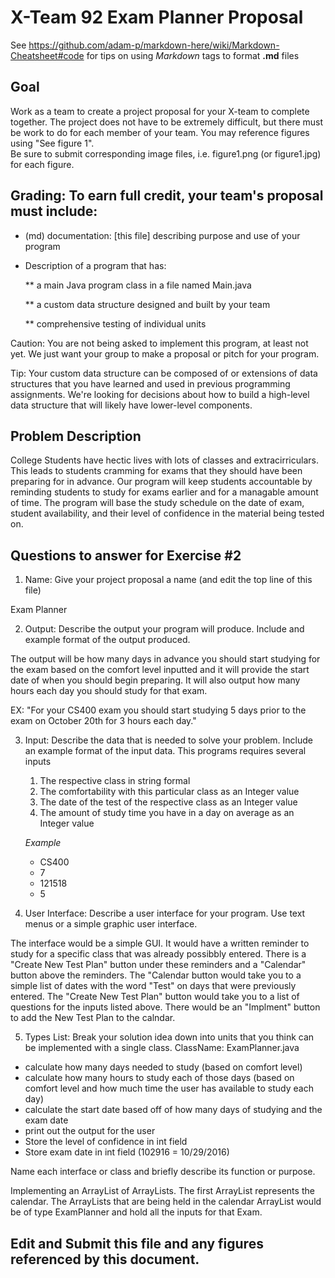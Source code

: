 # X-Team 92 Exam Planner Proposal

See https://github.com/adam-p/markdown-here/wiki/Markdown-Cheatsheet#code for tips on using *Markdown* tags to format __.md__ files

## Goal

Work as a team to create a project proposal for your X-team to complete together.
The project does not have to be extremely difficult,
but there must be work to do for each member of your team.
You may reference figures using "See figure 1".  
Be sure to submit corresponding image files, i.e. figure1.png (or figure1.jpg) for each figure.

## Grading: To earn full credit, your team's proposal must include:

* (md) documentation: [this file] describing purpose and use of your program

* Description of a program that has:

  ** a main Java program class in a file named Main.java
  
  ** a custom data structure designed and built by your team
  
  ** comprehensive testing of individual units
  
 Caution: You are not being asked to implement this program, at least not yet. 
 We just want your group to make a proposal or pitch for your program.
 
 Tip: Your custom data structure can be composed of or extensions of data structures that you have learned and used in previous programming assignments.  We're looking for decisions about how to build a high-level data structure that will likely have lower-level components.

## Problem Description

College Students have hectic lives with lots of classes and extracirriculars. This leads to students cramming for exams that 
they should have been preparing for in advance.  Our program will keep students accountable by reminding students to study for exams earlier and for a managable amount of time. The program will base the study schedule on the date of exam, student availability, and their level of confidence in the material being tested on. 

## Questions to answer for Exercise #2

1. Name: Give your project proposal a name (and edit the top line of this file)

Exam Planner

2. Output: Describe the output your program will produce.  Include and example format of the output produced.

The output will be how many days in advance you should start studying for the exam based on the comfort level inputted and it will provide the start date of when you should begin preparing. It will also output how many hours each day you should study for that exam.

EX: "For your CS400 exam you should start studying 5 days prior to the exam on October 20th for 3 hours each day."

3. Input: Describe the data that is needed to solve your problem. Include an example format of the input data.
This programs requires several inputs
   1. The respective class in string formal
   1. The comfortability with this particular class as an Integer value
   1. The date of the test of the respective class as an Integer value
   1. The amount of study time you have in a day on average as an Integer value
    
   *Example*
   - CS400
   - 7
   - 121518
   - 5

4. User Interface: Describe a user interface for your program.  Use text menus or a simple graphic user interface. 

The interface would be a simple GUI. It would have a written reminder to study for a specific class that was already possibbly entered.
There is a "Create New Test Plan" button under these reminders and a "Calendar" button above the reminders. The "Calendar 
button would take you to a simple list of dates with the word "Test" on days that were previously entered. The "Create New 
Test Plan" button would take you to a list of questions for the inputs listed above. There would be an "Implment" button to 
add the New Test Plan to the calndar.

5. Types List: Break your solution idea down into units that you think can be implemented with a single class.
ClassName: ExamPlanner.java
* calculate how many days needed to study (based on comfort level)
* calculate how many hours to study each of those days (based on comfort level and how much time the user has available to study each day)
* calculate the start date based off of how many days of studying and the exam date
* print out the output for the user
* Store the level of confidence in int field
* Store exam date in int field (102916 = 10/29/2016)

Name each interface or class and briefly describe its function or purpose.


Implementing an ArrayList of ArrayLists. The first ArrayList represents the calendar. The ArrayLists that 
are being held in the calendar ArrayList would be of type ExamPlanner and hold all the inputs for that Exam.


## Edit and Submit this file and any figures referenced by this document.

